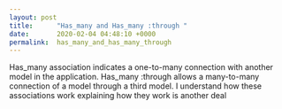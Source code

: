 ```yaml
---
layout: post
title:      "Has_many and Has_many :through "
date:       2020-02-04 04:48:10 +0000
permalink:  has_many_and_has_many_through
---
```


Has_many association indicates a one-to-many connection with another model in the application.  Has_many :through allows a many-to-many connection of a model through a third model.  I understand how these associations work explaining how they work is another deal 





